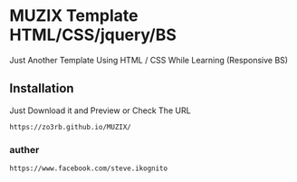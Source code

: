 # MUZIX Template HTML/CSS/jquery/BS

Just Another Template Using HTML / CSS While Learning (Responsive BS)

## Installation

Just Download it and Preview or Check The URL

```
https://zo3rb.github.io/MUZIX/
```
### auther
```
https://www.facebook.com/steve.ikognito
```
